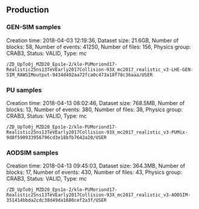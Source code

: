 ## Production
 
### GEN-SIM samples
Creation time: 2018-04-03 12:19:36, Dataset size: 21.6GB, Number of blocks: 58, Number of events: 41250, Number of files: 156, Physics group: CRAB3, Status: VALID, Type: mc
```
/ZD_UpTo0j_MZD20_Eps1e-2/klo-PUMoriond17-Realistic25ns13TeVEarly2017Collision-93X_mc2017_realistic_v3-LHE-GEN-SIM_RAWSIMoutput-9434d492aa72fca0c473a18f78c36aaa/USER
 ```

### PU samples
Creation time: 2018-04-13 08:02:46, Dataset size: 768.5MB, Number of blocks: 13, Number of events: 380, Number of files: 38, Physics group: CRAB3, Status: VALID, Type: mc
```
/ZD_UpTo0j_MZD20_Eps1e-2/klo-PUMoriond17-Realistic25ns13TeVEarly2017Collision-93X_mc2017_realistic_v3-PUMix-9d8f590933956796cd3e18bfb7642a20/USER
 ```
 
 ### AODSIM samples
 Creation time: 2018-04-13 09:45:03, Dataset size: 364.3MB, Number of blocks: 17, Number of events: 430, Number of files: 43, Physics group: CRAB3, Status: VALID, Type: mc
 ```
 /ZD_UpTo0j_MZD20_Eps1e-2/klo-PUMoriond17-Realistic25ns13TeVEarly2017Collision-93X_mc2017_realistic_v3-AODSIM-351414bbda2cdc38d49da1680cef2a3f/USER
```
